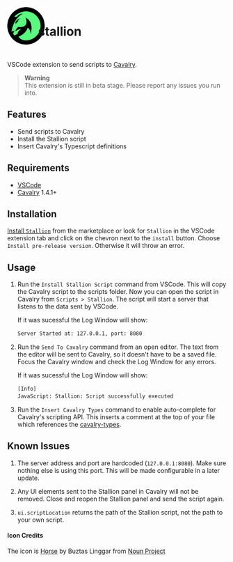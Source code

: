 <img src="./images/icon.png" alt="Stallion icon" align="left" width="86" style="margin-right: -15px;" />

# stallion

<br/>

VSCode extension to send scripts to [Cavalry](https://cavalry.scenegroup.co/).

> **Warning**  
> This extension is still in beta stage. Please report any issues you run into.

## Features

-   Send scripts to Cavalry
-   Install the Stallion script
-   Insert Cavalry's Typescript definitions

## Requirements

-   [VSCode](https://code.visualstudio.com/)
-   [Cavalry](https://cavalry.scenegroup.co/) 1.4.1+

## Installation

[Install `Stallion`](https://marketplace.visualstudio.com/items?itemName=Scenery.cavalry-bridge) from the marketplace or look for `Stallion` in the VSCode extension tab and click on the chevron next to the `install` button. Choose `Install pre-release version`. Otherwise it will throw an error.

## Usage

1. Run the `Install Stallion Script` command from VSCode. This will copy the Cavalry script to the scripts folder. Now you can open the script in Cavalry from `Scripts > Stallion`. The script will start a server that listens to the data sent by VSCode.

    If it was sucessful the Log Window will show:

    ```bash
    Server Started at: 127.0.0.1, port: 8080
    ```

2. Run the `Send To Cavalry` command from an open editor. The text from the editor will be sent to Cavalry, so it doesn't have to be a saved file. Focus the Cavalry window and check the Log Window for any errors.

    If it was sucessful the Log Window will show:

    ```bash
    [Info]
    JavaScript: Stallion: Script successfully executed
    ```

3. Run the `Insert Cavalry Types` command to enable auto-complete for Cavalry's scripting API. This inserts a comment at the top of your file which references the [cavalry-types](https://github.com/scenery-io/cavalry-types).

<!-- ## Extension Settings

Include if your extension adds any VS Code settings through the `contributes.configuration` extension point.

For example:

This extension contributes the following settings:

-   `myExtension.enable`: Enable/disable this extension.
-   `myExtension.thing`: Set to `blah` to do something. -->

## Known Issues

1. The server address and port are hardcoded (`127.0.0.1:8080`). Make sure nothing else is using this port. This will be made configurable in a later update.

2. Any UI elements sent to the Stallion panel in Cavalry will not be removed. Close and reopen the Stallion panel and send the script again.

3. `ui.scriptLocation` returns the path of the Stallion script, not the path to your own script.

#### Icon Credits

The icon is [Horse](https://thenounproject.com/icon/horse-2128337/) by Buztas Linggar from [Noun Project](https://thenounproject.com/)
